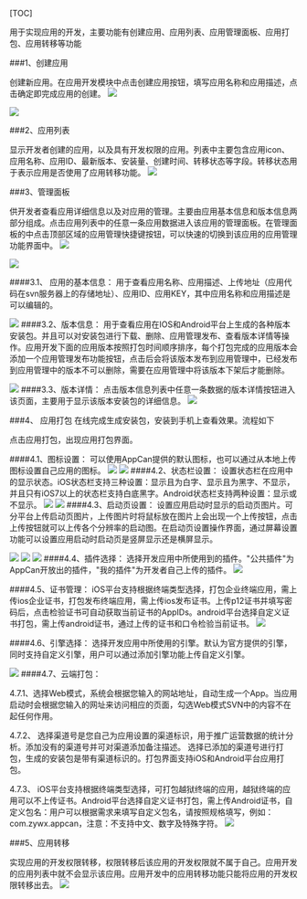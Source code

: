 ﻿[TOC]



用于实现应用的开发，主要功能有创建应用、应用列表、应用管理面板、应用打包、应用转移等功能

###1、创建应用

创建新应用。在应用开发模块中点击创建应用按钮，填写应用名称和应用描述，点击确定即完成应用的创建。
![](http://newdocx.appcan.cn/docximg/181121s2014g11n5y.png)
 
![](http://newdocx.appcan.cn/docximg/181138g2014h11h5f.png)
 


###2、应用列表

显示开发者创建的应用，以及具有开发权限的应用。列表中主要包含应用icon、应用名称、应用ID、最新版本、安装量、创建时间、转移状态等字段。转移状态用于表示应用是否使用了应用转移功能。
![](http://newdocx.appcan.cn/docximg/181211n2014a11o5c.png)

###3、管理面板

供开发者查看应用详细信息以及对应用的管理。主要由应用基本信息和版本信息两部分组成。点击应用列表中的任意一条应用数据进入该应用的管理面板。在管理面板的中点击顶部区域的应用管理快捷键按钮，可以快速的切换到该应用的应用管理功能界面中。
![](http://newdocx.appcan.cn/docximg/181228o2014r11v5y.png)

![](http://newdocx.appcan.cn/docximg/155736w2014u10m14v.png)

####3.1、 应用的基本信息：
用于查看应用名称、应用描述、上传地址（应用代码在svn服务器上的存储地址）、应用ID、应用KEY，其中应用名称和应用描述是可以编辑的。

![](http://newdocx.appcan.cn/docximg/160832b2014e10p14c.png)
####3.2、版本信息：
用于查看应用在IOS和Android平台上生成的各种版本安装包。并且可以对安装包进行下载、删除、应用管理发布、查看版本详情等操作。应用开发下面的应用版本按照打包时间顺序排序，每个打包完成的应用版本会添加一个应用管理发布功能按钮，点击后会将该版本发布到应用管理中，已经发布到应用管理中的版本不可以删除，需要在应用管理中将该版本下架后才能删除。

![](http://newdocx.appcan.cn/docximg/181534e2014h11u5c.png)
####3.3、版本详情：
点击版本信息列表中任意一条数据的版本详情按钮进入该页面，主要用于显示该版本安装包的详细信息。
![](http://newdocx.appcan.cn/docximg/160929h2014u10g14h.png)

###4、 应用打包
在线完成生成安装包，安装到手机上查看效果。流程如下

点击应用打包，出现应用打包界面。

####4.1、图标设置：
可以使用AppCan提供的默认图标，也可以通过从本地上传图标设置自己应用的图标。
![](http://newdocx.appcan.cn/docximg/102117g2015r0p6x.png)
![](http://newdocx.appcan.cn/docximg/102133c2015v0z6x.png)
####4.2、状态栏设置：
设置状态栏在应用中的显示状态。iOS状态栏支持三种设置：显示且为白字、显示且为黑字、不显示，并且只有iOS7以上的状态栏支持白底黑字。Android状态栏支持两种设置：显示或不显示。
![](http://newdocx.appcan.cn/docximg/102323y2015u0i6u.png)
![](http://newdocx.appcan.cn/docximg/102339f2015l0r6s.png)
####4.3、启动页设置：
设置应用启动时显示的启动页图片。可分平台上传启动页图片，上传图片时将鼠标放在图片上会出现一个上传按钮，点击上传按钮就可以上传各个分辨率的启动图。在启动页设置操作界面，通过屏幕设置功能可以设置应用启动时启动页是竖屏显示还是横屏显示。

![](http://newdocx.appcan.cn/docximg/102356e2015d0x6f.png)
![](http://newdocx.appcan.cn/docximg/103308r2015a0i6g.png)
![](http://newdocx.appcan.cn/docximg/103328c2015w0r6d.png)
####4.4、插件选择：
选择开发应用中所使用到的插件。"公共插件"为AppCan开放出的插件，"我的插件"为开发者自己上传的插件。
![](http://newdocx.appcan.cn/docximg/103308r2015a0i6g.png)

####4.5、证书管理：
iOS平台支持根据终端类型选择，打包企业终端应用，需上传ios企业证书，打包发布终端应用，需上传ios发布证书。上传p12证书并填写密码后，点击检验证书可自动获取当前证书的AppIDs。android平台选择自定义证书打包，需上传android证书，通过上传的证书和口令检验当前证书。
![](http://newdocx.appcan.cn/docximg/103517d2015r0e6l.png)

####4.6、引擎选择：
选择开发应用中所使用的引擎。默认为官方提供的引擎，同时支持自定义引擎，用户可以通过添加引擎功能上传自定义引擎。

![](http://newdocx.appcan.cn/docximg/103539a2015l0c6a.png)
####4.7、云端打包：

4.7.1、选择Web模式，系统会根据您输入的网站地址，自动生成一个App。当应用启动时会根据您输入的网址来访问相应的页面，勾选Web模式SVN中的内容不在起任何作用。

4.7.2、   选择渠道号是您自己为应用设置的渠道标识，用于推广运营数据的统计分析。添加没有的渠道号并可对渠道添加备注描述。 选择已添加的渠道号进行打包，生成的安装包是带有渠道标识的。打包界面支持iOS和Android平台应用打包。

4.7.3、    iOS平台支持根据终端类型选择，可打包越狱终端的应用，越狱终端的应用可以不上传证书。Android平台选择自定义证书打包，需上传Android证书，自定义包名：用户可以根据需求来填写自定义包名，请按照规格填写，例如：com.zywx.appcan，注意：不支持中文、数字及特殊字符。
![](http://newdocx.appcan.cn/docximg/103559d2015g0b6k.png)

###5、应用转移

实现应用的开发权限转移，权限转移后该应用的开发权限就不属于自己。应用开发的应用列表中就不会显示该应用。应用开发中的应用转移功能只能将应用的开发权限转移出去。
![](http://newdocx.appcan.cn/docximg/161205g2014u10h14i.png)

